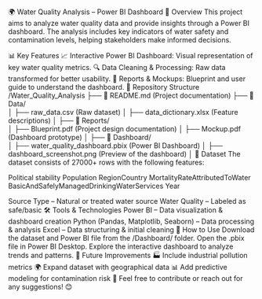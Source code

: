 🌍 Water Quality Analysis – Power BI Dashboard
📌 Overview
This project aims to analyze water quality data and provide insights through a Power BI dashboard. The analysis includes key indicators of water safety and contamination levels, helping stakeholders make informed decisions.

📊 Key Features
📈 Interactive Power BI Dashboard: Visual representation of key water quality metrics.
🔍 Data Cleaning & Processing: Raw data transformed for better usability.
📄 Reports & Mockups: Blueprint and user guide to understand the dashboard.
📂 Repository Structure
/Water_Quality_Analysis
├── 📜 README.md  (Project documentation)
├── 📂 Data/  
│   ├── raw_data.csv  (Raw dataset)
│   ├── data_dictionary.xlsx  (Feature descriptions)
│
├── 📂 Reports/  
│   ├── Blueprint.pdf  (Project design documentation)
│   ├── Mockup.pdf  (Dashboard prototype)
│
├── 📂 Dashboard/  
│   ├── water_quality_dashboard.pbix  (Power BI Dashboard)
│   ├── dashboard_screenshot.png  (Preview of the dashboard)
│
📑 Dataset
The dataset consists of 27000+ rows with the following features:

Political stability 
Population
RegionCountry
MortalityRateAttributedToWater
BasicAndSafelyManagedDrinkingWaterServices
Year

Source Type – Natural or treated water source
Water Quality – Labeled as safe/basic
🛠️ Tools & Technologies
Power BI – Data visualization & dashboard creation
Python (Pandas, Matplotlib, Seaborn) – Data processing & analysis
Excel – Data structuring & initial cleaning
🚀 How to Use
Download the dataset and Power BI file from the /Dashboard/ folder.
Open the .pbix file in Power BI Desktop.
Explore the interactive dashboard to analyze trends and patterns.
📌 Future Improvements
🏭 Include industrial pollution metrics
🌍 Expand dataset with geographical data
📊 Add predictive modeling for contamination risk
📩 Feel free to contribute or reach out for any suggestions! 😊

